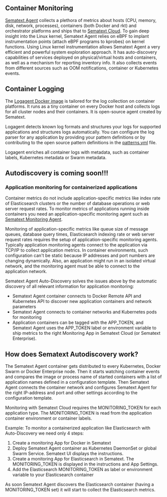 ## Container Monitoring

[Sematext Agent](sematext-agent.md) collects a plethora of metrics about hosts (CPU, memory, disk, network, processes), containers (both Docker and rkt) and orchestrator platforms and ships that to [Sematext Cloud](https://sematext.com/cloud). To gain deep insight into the Linux kernel, Sematext Agent relies on eBPF to implant instrumentation points (attach eBPF programs to kprobes) on kernel functions. Using Linux kernel instrumentation allows Sematext Agent a very efficient and powerful system exploration approach. It has auto-discovery capabilities of services deployed on physical/virtual hosts and containers, as well as a mechanism for reporting inventory info. It also collects events from different sources such as OOM notifications, container or Kubernetes events.

## Container Logging

The [Logagent Docker image](https://hub.docker.com/r/sematext/logagent/) is tailored for the log collection on container platforms. It runs as a tiny container on every Docker host and collects logs for all cluster nodes and their containers. It is open-source agent created by Sematext.

Logagent detects known log formats and structures your logs for supported applications and structures logs automatically. You can configure the log parser for any application by providing your pattern definitions or by contributing to the open source pattern definitions in the [patterns.yml](https://github.com/sematext/logagent-js/blob/master/patterns.yml) file. 

Logagent enriches all container logs with metadata, such as container labels, Kubernetes metadata or Swarm metadata.  

## Autodiscovery is coming soon!!! 

### Application monitoring for containerized applications 

Container metrics do not include application-specific metrics like index rate of Elasticsearch clusters or the number of database operations or web server request rates. To monitor metrics of applications running inside containers you need an application-specific monitoring agent such as  [Sematext Monitoring Agent](https://hub.docker.com/r/sematext/spm-client/). 

Monitoring of application-specific metrics like queue size of message queues, database query times, Elasticsearch indexing rate or web server request rates requires the setup of application-specific monitoring agents. Typically application monitoring agents connect to the application via TCP/IP to collect application metrics. In container environments, such configuration can't be static because IP addresses and port numbers are changing dynamically. Also, an application might run in an isolated virtual network, and the monitoring agent must be able to connect to the application network.   

Sematext Agent Auto-Discovery solves the issues above by the automatic discovery of all relevant information for application monitoring:
- Sematext Agent container connects to Docker Remote API and Kubernetes API to discover new application containers and network parameters
- Sematext Agent connects to container networks and Kubernetes pods for monitoring 
- Application containers can be tagged with the APP_TOKEN,  and Sematext Agent uses the APP_TOKEN label or environment variable to ship metrics to the right Monitoring App in Sematext Cloud (or Sematext Enterprise). 

## How does Sematext Autodiscovery work? 

The Sematext Agent container gets distributed to every Kubernetes, Docker Swarm or Docker Enterprise node. Then it starts watching container events and compares the image or process name of started containers with a list of application names defined in a configuration template. Then Sematext Agent connects the container network and configures Sematext Agent for the right IP-address and port and other settings according to the configuration template. 

Monitoring with Sematext Cloud requires the MONITORING_TOKEN for each application type. The MONITORING_TOKEN is read from the application container environment or container labels. 

Example: To monitor a containerized application like Elasticsearch with Auto-Discovery we need only 4 steps: 

1) Create a monitoring App for Docker in Sematext
2) Deploy Sematext Agent container as Kubernetes DaemonSet or global Swarm Service. Sematext UI displays the instructions.  
3) Create a monitoring App for Elasticsearch in Sematext. The MONITORING_TOKEN is displayed in the instructions and App Settings. 
4) Add the Elasticsearch MONITORING_TOKEN as label or environment variable to your Elasticsearch container

As soon Sematext Agent discovers the Elasticsearch container (having a MONITORING_TOKEN set) it will start to collect the Elasticsearch metrics. 



